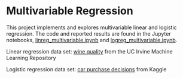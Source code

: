 # Multivariable Regression
This project implements and explores multivariable linear and logistic regression. The code and reported results are found in the Jupyter notebooks, [linreg_multivariable.ipynb](linreg_multivariable.ipynb) and [logreg_multivariable.ipynb](logreg_multivariable.ipynb).

Linear regression data set: [wine quality](https://archive.ics.uci.edu/ml/datasets/wine+quality) from the UC Irvine Machine Learning Repository

Logistic regression data set: [car purchase decisions](https://www.kaggle.com/datasets/gabrielsantello/cars-purchase-decision-dataset) from Kaggle
